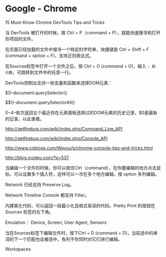 # Google - Chrome


15 Must-Know Chrome DevTools Tips and Tricks


当 DevTools 被打开的时候，按 Ctrl + P（command + P），就能快速搜寻和打开你项目的文件。

在页面已经加载的文件中搜寻一个特定的字符串，快捷键是 Ctrl + Shift + F (command + option + F)，支持正则表达式。

在Sources标签中打开一个文件之后，按 Ctrl + O (command  + O)，输入 ```: 和 行数```，可跳转到文件中的任意一行。


DevTools控制台支持一些变量和函数来选择DOM元素：

$()–document.querySelector()

$$()–document.querySelectorAll()

$0-$4–依次返回五个最近你在元素面板选择过的DOM元素的历史记录，$0是最新的记录，以此类推。

http://getfirebug.com/wiki/index.php/Command_Line_API

http://getfirebug.com/wiki/index.php/Console_API

http://www.cnblogs.com/Wayou/p/chrome-console-tips-and-tricks.html

http://blog.icodeu.com/?p=537


当编辑一个文件的时候，你可以按住Ctrl（command），在你要编辑的地方点击鼠标，可以设置多个插入符，这样可以一次在多个地方编辑。按 option 多列编辑。

Network 已经支持 Preserve Log。

Network Timeline Console 都支持 Filter。

内建美化代码，可以返回一段最小化且格式易读的代码。Pretty Print 的按钮在 Sources 标签的左下角。

Emulation： Device, Screen, User Agent, Sensors

当在Sources标签下编辑文件时，按下Ctrl + D (command + D)，当前选中的单词的下一个匹配也会被选中，有利于你同时对它们进行编辑。


Workspaces










